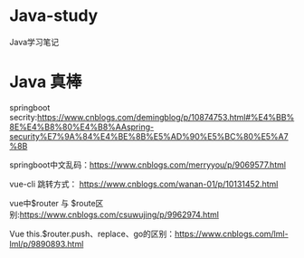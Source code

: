 # Java-study
Java学习笔记

# Java 真棒

springboot secrity:https://www.cnblogs.com/demingblog/p/10874753.html#%E4%BB%8E%E4%B8%80%E4%B8%AAspring-security%E7%9A%84%E4%BE%8B%E5%AD%90%E5%BC%80%E5%A7%8B

springboot中文乱码：https://www.cnblogs.com/merryyou/p/9069577.html

vue-cli 跳转方式： https://www.cnblogs.com/wanan-01/p/10131452.html

vue中$router 与 $route区别:https://www.cnblogs.com/csuwujing/p/9962974.html

Vue this.$router.push、replace、go的区别：https://www.cnblogs.com/lml-lml/p/9890893.html
